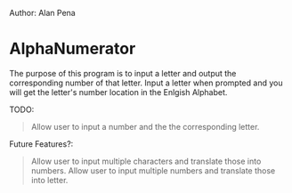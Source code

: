 Author: Alan Pena
# AlphaNumerator
The purpose of this program is to input a letter and output the  corresponding number of that letter.
Input a letter when prompted and you will get the letter's number location in the Enlgish Alphabet.

TODO:
> Allow user to input a number and the the corresponding letter.

Future Features?:
> Allow user to input multiple characters and translate those into numbers.
> Allow user to input multiple numbers and translate those into letter.
